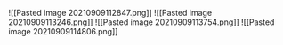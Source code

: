 ![[Pasted image 20210909112847.png]]
![[Pasted image 20210909113246.png]]
![[Pasted image 20210909113754.png]]
![[Pasted image 20210909114806.png]]